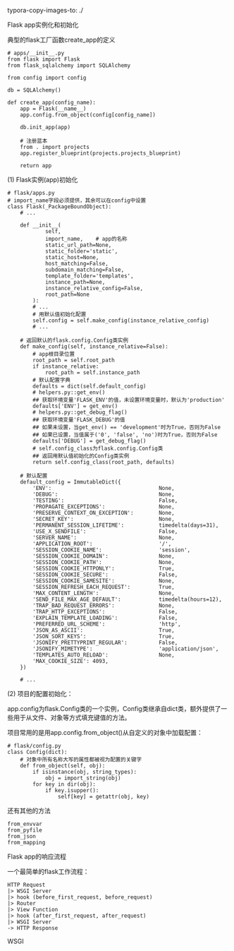 typora-copy-images-to: ./


Flask app实例化和初始化

典型的flask工厂函数create_app的定义

    # apps/__init__.py
    from flask import Flask
    from flask_sqlalchemy import SQLAlchemy
    
    from config import config
    
    db = SQLAlchemy()
    
    def create_app(config_name):
        app = Flask(__name__)
        app.config.from_object(config[config_name])
    
        db.init_app(app)
    
        # 注册蓝本
        from . import projects
        app.register_blueprint(projects.projects_blueprint)
    
        return app

(1) Flask实例(app)初始化

    # flask/apps.py
    # import_name字段必须提供，其余可以在config中设置
    class Flask(_PackageBoundObject):
        # ...
        
        def __init__(
                self,
                import_name,    # app的名称
                static_url_path=None,
                static_folder='static',
                static_host=None,
                host_matching=False,
                subdomain_matching=False,
                template_folder='templates',
                instance_path=None,
                instance_relative_config=False,
                root_path=None
            ):
            # ...
            # 用默认值初始化配置
            self.config = self.make_config(instance_relative_config)
            # ...
        
        # 返回默认的flask.config.Config类实例
        def make_config(self, instance_relative=False):
            # app根目录位置
            root_path = self.root_path
            if instance_relative:
                root_path = self.instance_path
            # 默认配置字典
            defaults = dict(self.default_config)
            # helpers.py::get_env()
            ## 获取环境变量'FLASK_ENV'的值，未设置环境变量时，默认为'production'
            defaults['ENV'] = get_env()
            # helpers.py::get_debug_flag()
            ## 获取环境变量'FLASK_DEBUG'的值
            ## 如果未设置，当get_env() == 'development'时为True，否则为False
            ## 如果已设置，当值属于('0', 'false', 'no')时为True，否则为False
            defaults['DEBUG'] = get_debug_flag()
            # self.config_class为flask.config.Config类
            ## 返回用默认值初始化的Config类实例
            return self.config_class(root_path, defaults)
        
        # 默认配置
        default_config = ImmutableDict({
            'ENV':                                  None,
            'DEBUG':                                None,
            'TESTING':                              False,
            'PROPAGATE_EXCEPTIONS':                 None,
            'PRESERVE_CONTEXT_ON_EXCEPTION':        None,
            'SECRET_KEY':                           None,
            'PERMANENT_SESSION_LIFETIME':           timedelta(days=31),
            'USE_X_SENDFILE':                       False,
            'SERVER_NAME':                          None,
            'APPLICATION_ROOT':                     '/',
            'SESSION_COOKIE_NAME':                  'session',
            'SESSION_COOKIE_DOMAIN':                None,
            'SESSION_COOKIE_PATH':                  None,
            'SESSION_COOKIE_HTTPONLY':              True,
            'SESSION_COOKIE_SECURE':                False,
            'SESSION_COOKIE_SAMESITE':              None,
            'SESSION_REFRESH_EACH_REQUEST':         True,
            'MAX_CONTENT_LENGTH':                   None,
            'SEND_FILE_MAX_AGE_DEFAULT':            timedelta(hours=12),
            'TRAP_BAD_REQUEST_ERRORS':              None,
            'TRAP_HTTP_EXCEPTIONS':                 False,
            'EXPLAIN_TEMPLATE_LOADING':             False,
            'PREFERRED_URL_SCHEME':                 'http',
            'JSON_AS_ASCII':                        True,
            'JSON_SORT_KEYS':                       True,
            'JSONIFY_PRETTYPRINT_REGULAR':          False,
            'JSONIFY_MIMETYPE':                     'application/json',
            'TEMPLATES_AUTO_RELOAD':                None,
            'MAX_COOKIE_SIZE': 4093,
        })
        
        # ...

(2) 项目的配置初始化：

app.config为flask.Config类的一个实例，Config类继承自dict类，额外提供了一些用于从文件、对象等方式填充键值的方法。

项目常用的是用app.config.from_object()从自定义的对象中加载配置：

    # flask/config.py
    class Config(dict):
        # 对象中所有名称大写的属性都被视为配置的关键字
        def from_object(self, obj):
            if isinstance(obj, string_types):
                obj = import_string(obj)
            for key in dir(obj):
                if key.isupper():
                    self[key] = getattr(obj, key)
        

还有其他的方法

    from_envvar
    from_pyfile
    from_json
    from_mapping

Flask  app的响应流程



一个最简单的flask工作流程：

    HTTP Request
    |> WSGI Server
    |> hook (before_first_request, before_request)
    |> Router
    |> View Function
    |> hook (after_first_request, after_request)
    |> WSGI Server
    -> HTTP Response

WSGI




